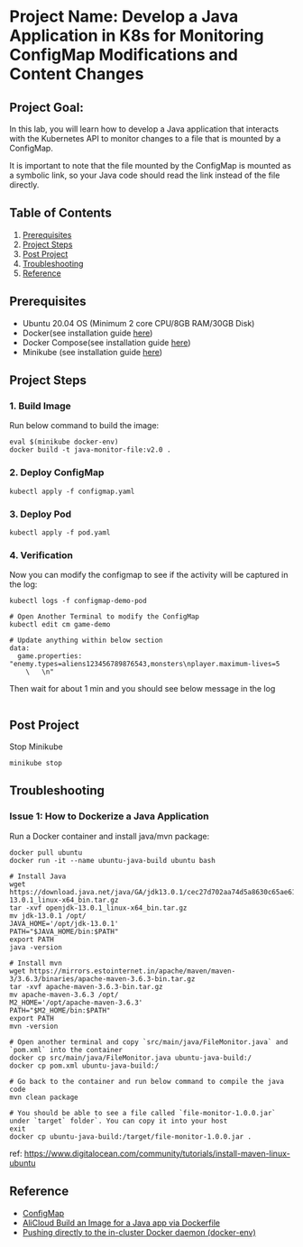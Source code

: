 # Project Name: Develop a Java Application in K8s for Monitoring ConfigMap Modifications and Content Changes


## Project Goal: 
In this lab, you will learn how to develop a Java application that interacts with the Kubernetes API to monitor changes to a file that is mounted by a ConfigMap. 

It is important to note that the file mounted by the ConfigMap is mounted as a symbolic link, so your Java code should read the link instead of the file directly.
## Table of Contents
1. [Prerequisites](#prerequisites)
2. [Project Steps](#project_steps)
3. [Post Project](#post_project)
4. [Troubleshooting](#troubleshooting)
5. [Reference](#reference)

## <a name="prerequisites">Prerequisites</a>
- Ubuntu 20.04 OS (Minimum 2 core CPU/8GB RAM/30GB Disk)
- Docker(see installation guide [here](https://docs.docker.com/get-docker/))
- Docker Compose(see installation guide [here](https://docs.docker.com/compose/install/))
- Minikube (see installation guide [here](https://minikube.sigs.k8s.io/docs/start/))

## <a name="project_steps">Project Steps</a>

### 1. Build Image
Run below command to build the image:
```
eval $(minikube docker-env)
docker build -t java-monitor-file:v2.0 .
```
### 2. Deploy ConfigMap
```
kubectl apply -f configmap.yaml
```

### 3. Deploy Pod
```
kubectl apply -f pod.yaml
```

### 4. Verification
Now you can modify the configmap to see if the activity will be captured in the log:
```
kubectl logs -f configmap-demo-pod

# Open Another Terminal to modify the ConfigMap
kubectl edit cm game-demo

# Update anything within below section
data:
  game.properties: "enemy.types=aliens123456789876543,monsters\nplayer.maximum-lives=5
    \   \n"
```

Then wait for about 1 min and you should see below message in the log
```
```

## <a name="post_project">Post Project</a>
Stop Minikube
```
minikube stop
```

## <a name="troubleshooting">Troubleshooting</a>
### Issue 1: How to Dockerize a Java Application
Run a Docker container and install java/mvn package:
```
docker pull ubuntu
docker run -it --name ubuntu-java-build ubuntu bash

# Install Java
wget https://download.java.net/java/GA/jdk13.0.1/cec27d702aa74d5a8630c65ae61e4305/9/GPL/openjdk-13.0.1_linux-x64_bin.tar.gz
tar -xvf openjdk-13.0.1_linux-x64_bin.tar.gz
mv jdk-13.0.1 /opt/
JAVA_HOME='/opt/jdk-13.0.1'
PATH="$JAVA_HOME/bin:$PATH"
export PATH
java -version

# Install mvn
wget https://mirrors.estointernet.in/apache/maven/maven-3/3.6.3/binaries/apache-maven-3.6.3-bin.tar.gz
tar -xvf apache-maven-3.6.3-bin.tar.gz
mv apache-maven-3.6.3 /opt/
M2_HOME='/opt/apache-maven-3.6.3'
PATH="$M2_HOME/bin:$PATH"
export PATH
mvn -version

# Open another terminal and copy `src/main/java/FileMonitor.java` and `pom.xml` into the container
docker cp src/main/java/FileMonitor.java ubuntu-java-build:/
docker cp pom.xml ubuntu-java-build:/

# Go back to the container and run below command to compile the java code
mvn clean package

# You should be able to see a file called `file-monitor-1.0.0.jar` under `target` folder`. You can copy it into your host
exit
docker cp ubuntu-java-build:/target/file-monitor-1.0.0.jar .
```
ref: https://www.digitalocean.com/community/tutorials/install-maven-linux-ubuntu

## <a name="reference">Reference</a>
- [ConfigMap](https://kubernetes.io/docs/concepts/configuration/configmap/)
- [AliCloud Build an Image for a Java app via Dockerfile](https://static-aliyun-doc.oss-cn-hangzhou.aliyuncs.com/download%2Fpdf%2F60719%2FBest_Practices_reseller_en-US.pdf)
- [Pushing directly to the in-cluster Docker daemon (docker-env)](https://minikube.sigs.k8s.io/docs/handbook/pushing/#1-pushing-directly-to-the-in-cluster-docker-daemon-docker-env)

